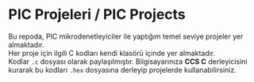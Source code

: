 # PIC Projeleri / PIC Projects

Bu repoda, PIC mikrodenetleyiciler ile yaptığım temel seviye projeler yer almaktadır.  
Her proje için ilgili C kodları kendi klasörü içinde yer almaktadır.  
Kodlar `.c` dosyası olarak paylaşılmıştır. Bilgisayarınıza **CCS C** derleyicisini kurarak bu kodları `.hex` dosyasına derleyip projelerde kullanabilirsiniz.


